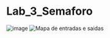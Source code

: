 # Lab_3_Semaforo
![image](https://github.com/user-attachments/assets/8a43c2bc-44b0-4641-9429-e5811dae0ffe)
![Mapa de entradas e saidas](https://github.com/user-attachments/assets/d21fcd9d-51e5-4d29-811d-f2d56c94da7d)
